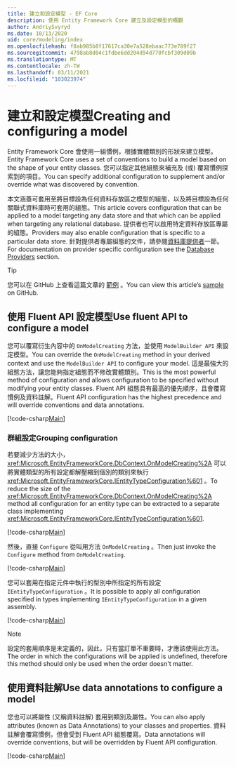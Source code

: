 ```yaml
---
title: 建立和設定模型 - EF Core
description: 使用 Entity Framework Core 建立及設定模型的概觀
author: AndriySvyryd
ms.date: 10/13/2020
uid: core/modeling/index
ms.openlocfilehash: f8ab985b8f17617ca30e7a528ebaac773e789f27
ms.sourcegitcommit: 4798ab8d04c1fdbe6dd204d94d770fcbf309d09b
ms.translationtype: MT
ms.contentlocale: zh-TW
ms.lasthandoff: 03/11/2021
ms.locfileid: "103023974"
---
```

# <a name="creating-and-configuring-a-model"></a><span data-ttu-id="4ed63-103">建立和設定模型</span><span class="sxs-lookup"><span data-stu-id="4ed63-103">Creating and configuring a model</span></span>

<span data-ttu-id="4ed63-104">Entity Framework Core 會使用一組慣例，根據實體類別的形狀來建立模型。</span><span class="sxs-lookup"><span data-stu-id="4ed63-104">Entity Framework Core uses a set of conventions to build a model based on the shape of your entity classes.</span></span> <span data-ttu-id="4ed63-105">您可以指定其他組態來補充及 (或) 覆寫慣例探索到的項目。</span><span class="sxs-lookup"><span data-stu-id="4ed63-105">You can specify additional configuration to supplement and/or override what was discovered by convention.</span></span>

<span data-ttu-id="4ed63-106">本文涵蓋可套用至將目標設為任何資料存放區之模型的組態，以及將目標設為任何關聯式資料庫時可套用的組態。</span><span class="sxs-lookup"><span data-stu-id="4ed63-106">This article covers configuration that can be applied to a model targeting any data store and that which can be applied when targeting any relational database.</span></span> <span data-ttu-id="4ed63-107">提供者也可以啟用特定資料存放區專屬的組態。</span><span class="sxs-lookup"><span data-stu-id="4ed63-107">Providers may also enable configuration that is specific to a particular data store.</span></span> <span data-ttu-id="4ed63-108">針對提供者專屬組態的文件，請參閱[資料庫提供者](xref:core/providers/index)一節。</span><span class="sxs-lookup"><span data-stu-id="4ed63-108">For documentation on provider specific configuration see the [Database Providers](xref:core/providers/index) section.</span></span>

> [!TIP]
> <span data-ttu-id="4ed63-109">您可以在 GitHub 上查看這篇文章的 [範例](https://github.com/dotnet/EntityFramework.Docs/tree/main/samples) 。</span><span class="sxs-lookup"><span data-stu-id="4ed63-109">You can view this article’s [sample](https://github.com/dotnet/EntityFramework.Docs/tree/main/samples) on GitHub.</span></span>

## <a name="use-fluent-api-to-configure-a-model"></a><span data-ttu-id="4ed63-110">使用 Fluent API 設定模型</span><span class="sxs-lookup"><span data-stu-id="4ed63-110">Use fluent API to configure a model</span></span>

<span data-ttu-id="4ed63-111">您可以覆寫衍生內容中的 `OnModelCreating` 方法，並使用 `ModelBuilder API` 來設定模型。</span><span class="sxs-lookup"><span data-stu-id="4ed63-111">You can override the `OnModelCreating` method in your derived context and use the `ModelBuilder API` to configure your model.</span></span> <span data-ttu-id="4ed63-112">這是最強大的組態方法，讓您能夠指定組態而不修改實體類別。</span><span class="sxs-lookup"><span data-stu-id="4ed63-112">This is the most powerful method of configuration and allows configuration to be specified without modifying your entity classes.</span></span> <span data-ttu-id="4ed63-113">Fluent API 組態具有最高的優先順序，且會覆寫慣例及資料註解。</span><span class="sxs-lookup"><span data-stu-id="4ed63-113">Fluent API configuration has the highest precedence and will override conventions and data annotations.</span></span>

[!code-csharp[Main](../../../samples/core/Modeling/FluentAPI/Required.cs?highlight=12-14)]

### <a name="grouping-configuration"></a><span data-ttu-id="4ed63-114">群組設定</span><span class="sxs-lookup"><span data-stu-id="4ed63-114">Grouping configuration</span></span>

<span data-ttu-id="4ed63-115">若要減少方法的大小， <xref:Microsoft.EntityFrameworkCore.DbContext.OnModelCreating%2A> 可以將實體類型的所有設定都解壓縮到個別的類別來執行 <xref:Microsoft.EntityFrameworkCore.IEntityTypeConfiguration%601> 。</span><span class="sxs-lookup"><span data-stu-id="4ed63-115">To reduce the size of the <xref:Microsoft.EntityFrameworkCore.DbContext.OnModelCreating%2A> method all configuration for an entity type can be extracted to a separate class implementing <xref:Microsoft.EntityFrameworkCore.IEntityTypeConfiguration%601>.</span></span>

[!code-csharp[Main](../../../samples/core/Modeling/FluentAPI/EntityTypeConfiguration.cs?Name=IEntityTypeConfiguration)]

<span data-ttu-id="4ed63-116">然後，直接 `Configure` 從叫用方法 `OnModelCreating` 。</span><span class="sxs-lookup"><span data-stu-id="4ed63-116">Then just invoke the `Configure` method from `OnModelCreating`.</span></span>

[!code-csharp[Main](../../../samples/core/Modeling/FluentAPI/EntityTypeConfiguration.cs?Name=ApplyIEntityTypeConfiguration)]

<span data-ttu-id="4ed63-117">您可以套用在指定元件中執行的型別中所指定的所有設定 `IEntityTypeConfiguration` 。</span><span class="sxs-lookup"><span data-stu-id="4ed63-117">It is possible to apply all configuration specified in types implementing `IEntityTypeConfiguration` in a given assembly.</span></span>

[!code-csharp[Main](../../../samples/core/Modeling/FluentAPI/EntityTypeConfiguration.cs?Name=ApplyConfigurationsFromAssembly)]

> [!NOTE]
> <span data-ttu-id="4ed63-118">設定的套用順序是未定義的，因此，只有當訂單不重要時，才應該使用此方法。</span><span class="sxs-lookup"><span data-stu-id="4ed63-118">The order in which the configurations will be applied is undefined, therefore this method should only be used when the order doesn't matter.</span></span>

## <a name="use-data-annotations-to-configure-a-model"></a><span data-ttu-id="4ed63-119">使用資料註解</span><span class="sxs-lookup"><span data-stu-id="4ed63-119">Use data annotations to configure a model</span></span>

<span data-ttu-id="4ed63-120">您也可以將屬性 (又稱資料註解) 套用到類別及屬性。</span><span class="sxs-lookup"><span data-stu-id="4ed63-120">You can also apply attributes (known as Data Annotations) to your classes and properties.</span></span> <span data-ttu-id="4ed63-121">資料註解會覆寫慣例，但會受到 Fluent API 組態覆寫。</span><span class="sxs-lookup"><span data-stu-id="4ed63-121">Data annotations will override conventions, but will be overridden by Fluent API configuration.</span></span>

[!code-csharp[Main](../../../samples/core/Modeling/DataAnnotations/Required.cs?highlight=15)]
